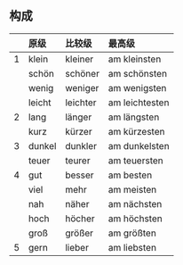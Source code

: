 ## 构成

||原级| 比较级| 最高级|
|:---|:---|:---|:---|
|1|klein| kleiner| am kleinsten|
||schön| schöner| am schönsten|
||wenig| weniger| am wenigsten|
||leicht| leichter| am leichtesten|
|2|lang| länger| am längsten|
||kurz| kürzer| am kürzesten|
|3|dunkel| dunkler| am dunkelsten|
||teuer| teurer| am teuersten|
|4|gut|besser|am besten|
||viel|mehr|am meisten|
||nah|näher|am nächsten|
||hoch|höcher|am höchsten|
||groß|größer|am größten|
|5|gern|lieber|am liebsten|
